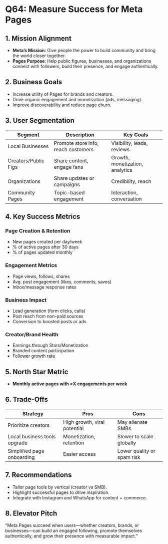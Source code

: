 # Q64: Measure Success for Meta Pages

## 1. Mission Alignment
- **Meta’s Mission**: Give people the power to build community and bring the world closer together.
- **Pages Purpose**: Help public figures, businesses, and organizations connect with followers, build their presence, and engage authentically.

## 2. Business Goals
- Increase utility of Pages for brands and creators.
- Drive organic engagement and monetization (ads, messaging).
- Improve discoverability and reduce page churn.

## 3. User Segmentation

| Segment              | Description                        | Key Goals                            |
|----------------------|-------------------------------------|---------------------------------------|
| Local Businesses     | Promote store info, reach customers| Visibility, leads, reviews            |
| Creators/Public Figs | Share content, engage fans         | Growth, monetization, analytics       |
| Organizations        | Share updates or campaigns         | Credibility, reach                    |
| Community Pages      | Topic-based engagement             | Interaction, conversation             |

## 4. Key Success Metrics

### Page Creation & Retention
- New pages created per day/week
- % of active pages after 30 days
- % of pages updated monthly

### Engagement Metrics
- Page views, follows, shares
- Avg. post engagement (likes, comments, saves)
- Inbox/message response rates

### Business Impact
- Lead generation (form clicks, calls)
- Post reach from non-paid sources
- Conversion to boosted posts or ads

### Creator/Brand Health
- Earnings through Stars/Monetization
- Branded content participation
- Follower growth rate

## 5. North Star Metric
- **Monthly active pages with >X engagements per week**

## 6. Trade-Offs

| Strategy                     | Pros                               | Cons                                  |
|------------------------------|-------------------------------------|----------------------------------------|
| Prioritize creators          | High growth, viral potential        | May alienate SMBs                     |
| Local business tools upgrade | Monetization, retention             | Slower to scale globally              |
| Simplified page onboarding   | Easier access                       | Lower quality or spam risk            |

## 7. Recommendations
- Tailor page tools by vertical (creator vs SMB).
- Highlight successful pages to drive inspiration.
- Integrate with Instagram and WhatsApp for content + commerce.

## 8. Elevator Pitch
“Meta Pages succeed when users—whether creators, brands, or businesses—can build an engaged following, promote themselves authentically, and grow their presence with measurable impact.”
